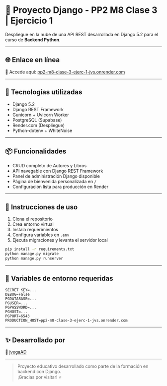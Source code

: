 
# 🐍 Proyecto Django - PP2 M8 Clase 3 | Ejercicio 1

Despliegue en la nube de una API REST desarrollada en Django 5.2 para el curso de **Backend Python**.

---

## 🌐 Enlace en línea

🔗 Accede aquí: [pp2-m8-clase-3-ejerc-1-jvs.onrender.com](https://pp2-m8-clase-3-ejerc-1-jvs.onrender.com)

---

## 🚀 Tecnologías utilizadas

- Django 5.2
- Django REST Framework
- Gunicorn + Uvicorn Worker
- PostgreSQL (Supabase)
- Render.com (Despliegue)
- Python-dotenv + WhiteNoise

---

## 📦 Funcionalidades

- CRUD completo de Autores y Libros
- API navegable con Django REST Framework
- Panel de administración Django disponible
- Página de bienvenida personalizada en `/`
- Configuración lista para producción en Render

---

## 📄 Instrucciones de uso

1. Clona el repositorio  
2. Crea entorno virtual  
3. Instala requerimientos  
4. Configura variables en `.env`  
5. Ejecuta migraciones y levanta el servidor local

```bash
pip install -r requirements.txt
python manage.py migrate
python manage.py runserver
```

---

## 🔐 Variables de entorno requeridas

```env
SECRET_KEY=...
DEBUG=False
PGDATABASE=...
PGUSER=...
PGPASSWORD=...
PGHOST=...
PGPORT=6543
PRODUCTION_HOST=pp2-m8-clase-3-ejerc-1-jvs.onrender.com
```

---

## ✨ Desarrollado por

👤 [jvegaAD](https://github.com/jvegaAD)

---

> Proyecto educativo desarrollado como parte de la formación en backend con Django.  
> ¡Gracias por visitar! ⭐️
